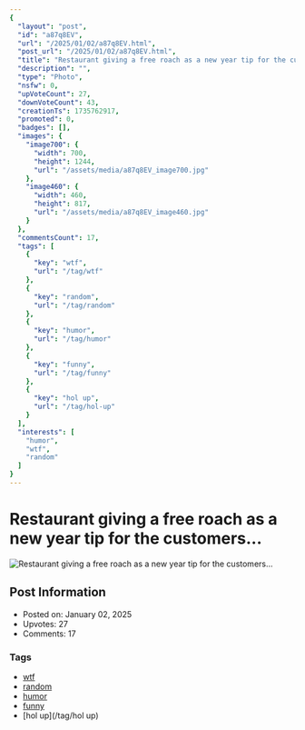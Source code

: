 ```yaml
---
{
  "layout": "post",
  "id": "a87q8EV",
  "url": "/2025/01/02/a87q8EV.html",
  "post_url": "/2025/01/02/a87q8EV.html",
  "title": "Restaurant giving a free roach as a new year tip for the customers...",
  "description": "",
  "type": "Photo",
  "nsfw": 0,
  "upVoteCount": 27,
  "downVoteCount": 43,
  "creationTs": 1735762917,
  "promoted": 0,
  "badges": [],
  "images": {
    "image700": {
      "width": 700,
      "height": 1244,
      "url": "/assets/media/a87q8EV_image700.jpg"
    },
    "image460": {
      "width": 460,
      "height": 817,
      "url": "/assets/media/a87q8EV_image460.jpg"
    }
  },
  "commentsCount": 17,
  "tags": [
    {
      "key": "wtf",
      "url": "/tag/wtf"
    },
    {
      "key": "random",
      "url": "/tag/random"
    },
    {
      "key": "humor",
      "url": "/tag/humor"
    },
    {
      "key": "funny",
      "url": "/tag/funny"
    },
    {
      "key": "hol up",
      "url": "/tag/hol-up"
    }
  ],
  "interests": [
    "humor",
    "wtf",
    "random"
  ]
}
---
```


# Restaurant giving a free roach as a new year tip for the customers...

![Restaurant giving a free roach as a new year tip for the customers...](/assets/media/a87q8EV_image700.jpg)

## Post Information

- Posted on: January 02, 2025
- Upvotes: 27
- Comments: 17

### Tags

- [wtf](/tag/wtf)
- [random](/tag/random)
- [humor](/tag/humor)
- [funny](/tag/funny)
- [hol up](/tag/hol up)
